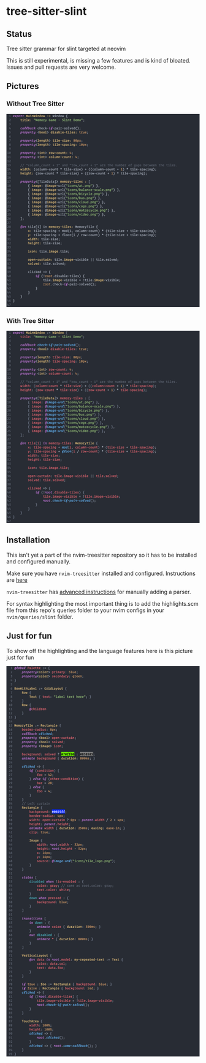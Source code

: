 
# tree-sitter-slint

## Status

Tree sitter grammar for slint targeted at neovim

This is still experimental, is missing a few features and is kind of bloated.
Issues and pull requests are very welcome. 


## Pictures

### Without Tree Sitter 

![With Tree Sitter](images/no_tree_sitter.png)

### With Tree Sitter 

![Without Tree Sitter](images/with_tree_sitter.png)


## Installation

This isn't yet a part of the nvim-treesitter repository so it has to be
installed and configured manually.

Make sure you have `nvim-treesitter` installed and configured. Instructions are
[here](https://github.com/nvim-treesitter/nvim-treesitter)

`nvim-treesitter` has [advanced instructions](https://github.com/nvim-treesitter/nvim-treesitter#adding-parsers)
for manually adding a parser. 

For syntax highlighting the most important thing is to add the highlights.scm
file from this repo's queries folder to your nvim configs in your
`nvim/queries/slint` folder.


## Just for fun

To show off the highlighting and the language features here is this picture just for fun


![Just for fun](images/all-features-updated.png)
